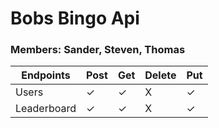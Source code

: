 # Bobs Bingo Api 
### Members: Sander, Steven, Thomas

| Endpoints | Post | Get | Delete | Put | 
|----------|----------|----------|----------|----------|
| Users | ✓  | ✓ | X | ✓ |
| Leaderboard | ✓ | ✓ | X | ✓ |

